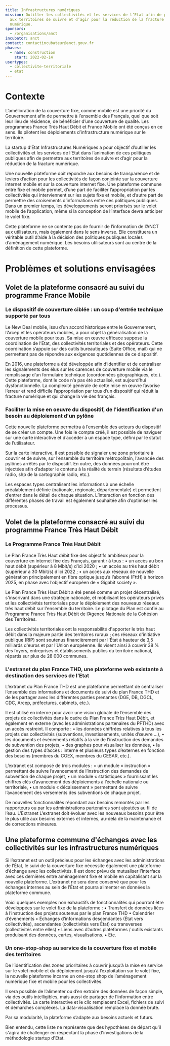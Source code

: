 ```yaml
---
title: Infrastructures numériques
mission: Outiller les collectivités et les services de l’Etat afin de permettre
  aux territoires de suivre et d’agir pour la réduction de la fracture
  numérique.
sponsors:
  - /organisations/anct
incubator: anct
contact: contactincubateur@anct.gouv.fr
phases:
  - name: construction
    start: 2022-02-14
usertypes:
  - collectivite-territoriale
  - etat
---
```

# Contexte
L’amélioration de la couverture fixe, comme mobile est une priorité du Gouvernement afin de permettre à l’ensemble des Français, quel que soit leur lieu de résidence, de bénéficier d’une couverture de qualité. Les programmes France Très Haut Débit et France Mobile ont été conçus en ce sens. Ils pilotent les déploiements d’infrastructure numérique sur le territoire.

La startup d’Etat Infrastructures Numériques  a pour objectif d’outiller les collectivités et les services de l’Etat dans l’animation de ces politiques publiques afin de permettre aux territoires de suivre et d’agir pour la réduction de la fracture numérique.

Une nouvelle plateforme doit répondre  aux besoins de transparence et de leviers d’action pour les collectivités de façon conjointe sur la couverture internet mobile et sur la couverture internet fixe. Une plateforme commune entre fixe et mobile permet, d’une part de faciliter l’appropriation par les collectivités qui interviennent sur les sujets fixe et mobile, et d’autre part de permettre des croisements d’informations entre ces politiques publiques. Dans un premier temps, les développements seront priorisés sur le volet mobile de l’application, même si la conception de l’interface devra anticiper le volet fixe. 

Cette plateforme ne se contente pas de fournir de l’information de l’ANCT aux utilisateurs, mais également dans le sens inverse. Elle constituera un véritable outil d’aide à la décision des politiques publiques locales d’aménagement numérique. Les besoins utilisateurs sont au centre de la définition de cette plateforme.

# Problèmes et solutions envisagées
## Volet de la plateforme consacré au suivi du programme France Mobile
### Le dispositif de couverture ciblée : un coup d'entrée technique supporté par tous
Le New Deal mobile, issu d’un accord historique entre le Gouvernement, l’Arcep et les opérateurs mobiles, a pour objet la généralisation de la couverture mobile pour tous. 
Sa mise en œuvre efficace suppose la coordination de l’Etat, des collectivités territoriales et des opérateurs. Cette coordination s’appuie sur des outils bureautiques (Suite Office, mail) qui ne permettent pas de répondre aux exigences quotidiennes de ce dispositif.

En 2016, une plateforme a été développée afin d’identifier et de centraliser les signalements des élus sur les carences de couverture mobile via le remplissage d’un formulaire technique (coordonnées géographiques, etc.).
Cette plateforme, dont le code n’a pas été actualisé, est aujourd’hui dysfonctionnelle. 
La complexité générale de cette mise en œuvre favorise l’erreur et rend difficile l’appropriation par tous d’un dispositif qui réduit la fracture numérique et qui change la vie des français.

### Faciliter la mise en oeuvre du dispositif, de l'identification d'un besoin au déploiement d'un pylône
Cette nouvelle plateforme permettra à l’ensemble des acteurs du dispositif de se créer un compte. Une fois le compte créé, il est possible de naviguer sur une carte interactive et d’accéder à un espace type, défini par le statut de l’utilisateur.

Sur la carte interactive, il est possible de signaler une zone prioritaire à couvrir et de suivre, sur l’ensemble du territoire métropolitain, l’avancée des pylônes arrêtés par le dispositif. En outre, des données pourront être injectées afin d’adapter le contenu à la réalité du terrain (résultats d’études radio, shp de la cartographie radio, etc.).

Les espaces types centralisent les informations à une échelle préalablement définie (nationale, régionale, départementale) et permettent d’entrer dans le détail de chaque situation. L’interaction en fonction des différentes phases de travail est également souhaitée afin d’optimiser les processus.

## Volet de la plateforme consacré au suivi du programme France Très Haut Débit
### Le Programme France Très Haut Débit
Le Plan France Très Haut débit fixe des objectifs ambitieux pour la couverture en internet fixe des Français, garantir à tous :
•	un accès au bon haut débit (supérieur à 8 Mbit/s) d’ici 2020 ;
•	un accès au très haut débit (supérieur à 30 Mbit/s) d’ici 2022 ;
•	un accès aux réseaux de nouvelle génération principalement en fibre optique jusqu’à l’abonné (FttH) à horizon 2025, en phase avec l’objectif européen de « Gigabit society ».

Le Plan France Très Haut Débit a été pensé comme un projet décentralisé, s'inscrivant dans une stratégie nationale, et mobilisant les opérateurs privés et les collectivités territoriales pour le déploiement des nouveaux réseaux très haut débit sur l'ensemble du territoire. Le pilotage du Plan est confié au Programme France Très Haut Débit de l’Agence Nationale de la Cohésion des Territoires.

Les collectivités territoriales ont la responsabilité d'apporter le très haut débit dans la majeure partie des territoires ruraux ; ces réseaux d'initiative publique (RIP) sont soutenus financièrement par l'État à hauteur de 3,5 milliards d'euros et par l’Union européenne. Ils visent ainsi à couvrir 38 % des foyers, entreprises et établissements publics du territoire national, répartis sur plus de 28 000 communes.

### L'extranet du plan France THD, une plateforme web existante à destination des services de l'Etat
L’extranet du Plan France THD est une plateforme permettant de centraliser l’ensemble des informations et documents de suivi du plan France THD et de les partager avec les différentes parties prenantes (DGE, DB, DGCL, CDC, Arcep, préfectures, cabinets, etc.).

Il est utilisé en interne pour avoir une vision globale de l’ensemble des projets de collectivités dans le cadre du Plan France Très Haut Débit, et également en externe (avec les administrations partenaires du PFTHD)  avec un accès restreint. Il comporte :
•	les données chiffrées relatives à tous les projets des collectivités (subventions, investissements, unités d’œuvre …),
•	les documents et événements relatifs à la vie de l’instruction des demandes de subvention des projets,
•	des graphes pour visualiser les données,
•	la gestion des types d’accès : interne et plusieurs types d’externes en fonction des besoins (membres du COEX, membres du CESAR, etc.).

L’extranet est composé de trois modules :
•	un module « instruction » permettant de suivre l’avancement de l’instruction des demandes de subvention de chaque projet,
•	un module « statistiques » fournissant les chiffres clés d’avancement des déploiements à l’échelle nationale ou territoriale,
•	un module « décaissement » permettant de suivre l’avancement des versements des subventions de chaque projet.

De nouvelles fonctionnalités répondant aux besoins remontés par les rapporteurs ou par les administrations partenaires sont ajoutées au fil de l’eau. L’Extranet L’extranet doit évoluer avec les nouveaux besoins pour être le plus utile aux besoins externes et internes, au-delà de la maintenance et de corrections mineures. 

## Une plateforme commune d'échanges avec les collectivités sur les infrastructures numériques
Si l’extranet est un outil précieux pour les échanges avec les administrations de l’État, le suivi de la couverture fixe nécessite également une plateforme d’échange avec les collectivités. Il est donc prévu de mutualiser l’interface avec ces dernières entre aménagement fixe et mobile en capitalisant sur la nouvelle plateforme. L’extranet ne sera donc conservé que pour les échanges internes au sein de l’État et pourra alimenter en données la plateforme commune. 

Voici quelques exemples non exhaustifs de fonctionnalités qui pourront être développées sur le volet fixe de la plateforme :
•	Transfert de données liées à l’instruction des projets soutenus par le plan France THD 
•	Calendrier d’évènements 
•	Échanges d’informations descendantes (État vers collectivités), ascendantes (collectivités vers État) ou transverses (collectivités entre elles)
•	Liens avec d’autres plateformes / outils existants produisant des données, cartes, visualisations.
•	Etc.
### Un one-stop-shop au service de la couverture fixe et mobile des territoires
De l’identification des zones prioritaires à couvrir jusqu’à la mise en service sur le volet mobile et du déploiement jusqu’à l’exploitation sur le volet fixe, la nouvelle plateforme incarne un one-stop shop de l’aménagement numérique fixe et mobile pour les collectivités. 

Il sera possible de l’alimenter ou d’en extraire des données de façon simple, via des outils intelligibles, mais aussi de partager de l’information entre collectivités. La carte interactive et le clic remplacent Excel, fichiers de suivi et démarches complexes. La data-visualisation remplace la donnée brute.

Par sa modularité, la plateforme s’adapte aux besoins actuels et futurs.

Bien entendu, cette liste ne représente que des hypothèses de départ qu'il s'agira de challenger en respectant la phase d'investigations de la méthodologie startup d'Etat.
